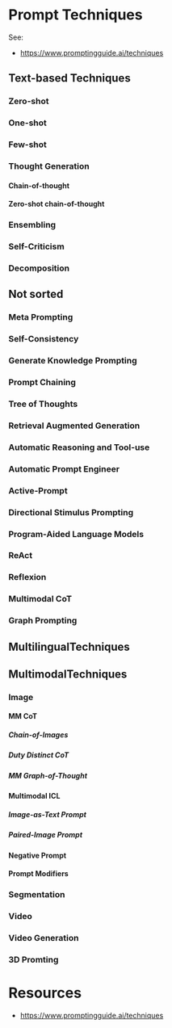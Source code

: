# Prompt Techniques

See:
- https://www.promptingguide.ai/techniques

## Text-based Techniques
<!-- https://trigaten.github.io/Prompt_Survey_Site/ -->


### Zero-shot

### One-shot

### Few-shot

### Thought Generation

#### Chain-of-thought

#### Zero-shot chain-of-thought

### Ensembling

### Self-Criticism

### Decomposition

## Not sorted

### Meta Prompting

### Self-Consistency

### Generate Knowledge Prompting

### Prompt Chaining

### Tree of Thoughts

### Retrieval Augmented Generation

### Automatic Reasoning and Tool-use

### Automatic Prompt Engineer

### Active-Prompt

### Directional Stimulus Prompting

### Program-Aided Language Models

### ReAct

### Reflexion

### Multimodal CoT

### Graph Prompting

## MultilingualTechniques

## MultimodalTechniques

### Image

#### MM CoT

##### Chain-of-Images

##### Duty Distinct CoT

##### MM Graph-of-Thought

#### Multimodal ICL

##### Image-as-Text Prompt

##### Paired-Image Prompt

#### Negative Prompt

#### Prompt Modifiers

### Segmentation

### Video

### Video Generation

### 3D Promting

# Resources
- https://www.promptingguide.ai/techniques